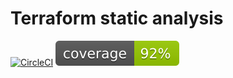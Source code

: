 # Terraform static analysis
[![CircleCI](https://circleci.com/gh/bridgecrewio/terraform-static-analysis.svg?style=svg&circle-token=930e0f9f6730947a33d8011edf9a350b1d2b332f)](https://circleci.com/gh/bridgecrewio/terraform-static-analysis) ![code_coverage](coverage.svg) 